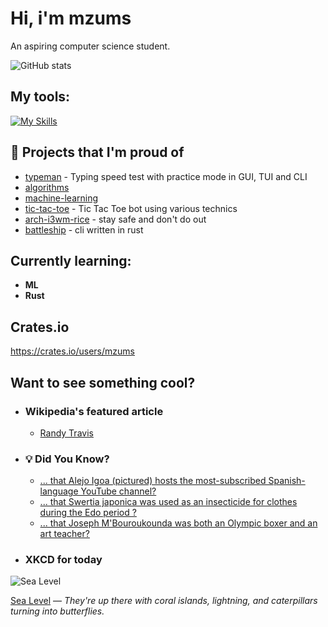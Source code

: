 # Hi, i'm mzums
An aspiring computer science student.  

![GitHub stats](https://github-readme-stats.vercel.app/api?username=mzums&show_icons=true&include_all_commits=true&theme=radical)

## My tools:
  
[![My Skills](https://skillicons.dev/icons?i=rust,python,pytorch,cpp,github,linux,arch,flutter&theme=dark)](https://skillicons.dev)

## 📌 Projects that I'm proud of
<!--PINNED:START-->
- [typeman](https://github.com/mzums/typeman) -  Typing speed test with practice mode in GUI, TUI and CLI 
- [algorithms](https://github.com/mzums/algorithms)
- [machine-learning](https://github.com/mzums/machine-learning)
- [tic-tac-toe](https://github.com/mzums/tic-tac-toe) - Tic Tac Toe bot using various technics
- [arch-i3wm-rice](https://github.com/mzums/arch-i3wm-rice) - stay safe and don't do out
- [battleship](https://github.com/mzums/battleship) - cli written in rust
<!--PINNED:END-->

## Currently learning:
- **ML**
- **Rust**

## Crates.io
https://crates.io/users/mzums

## Want to see something cool?

- ### Wikipedia's featured article
    <!--WIKI:START-->
  - [Randy Travis](https://en.wikipedia.org/wiki/Randy_Travis)
<!--WIKI:END-->

- ### 💡 Did You Know?
    <!--DYK:START-->
  - [... that Alejo Igoa (pictured) hosts the most-subscribed Spanish-language YouTube channel?](https://en.wikipedia.org/wiki/Alejo_Igoa)
  - [... that Swertia japonica was used as an insecticide for clothes during the Edo period ?](https://en.wikipedia.org/wiki/Swertia_japonica)
  - [... that Joseph M'Bouroukounda was both an Olympic boxer and an art teacher?](https://en.wikipedia.org/wiki/Joseph_M%27Bouroukounda)
<!--DYK:END-->

- ### XKCD for today
    <!--XKCD:START-->
![Sea Level](https://imgs.xkcd.com/comics/sea_level.png)

[Sea Level](https://xkcd.com/3135) — *They're up there with coral islands, lightning, and caterpillars turning into butterflies.*
<!--XKCD:END-->

